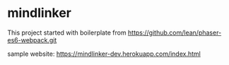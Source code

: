 # mindlinker

This project started with boilerplate from https://github.com/lean/phaser-es6-webpack.git

sample website: https://mindlinker-dev.herokuapp.com/index.html
